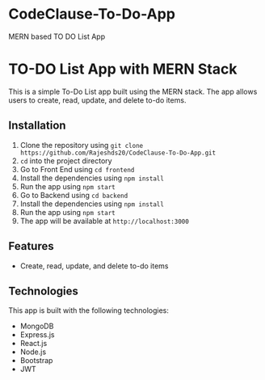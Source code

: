 # CodeClause-To-Do-App
MERN based TO DO List App
# TO-DO List App with MERN Stack

This is a simple To-Do List app built using the MERN stack. The app allows users to create, read, update, and delete to-do items. 

## Installation

1. Clone the repository using `git clone https://github.com/Rajeshds20/CodeClause-To-Do-App.git`
2. `cd` into the project directory
3. Go to Front End using `cd frontend` 
4. Install the dependencies using `npm install` 
5. Run the app using `npm start`
6. Go to Backend using `cd backend`
7. Install the dependencies using `npm install`
8. Run the app using `npm start`
9. The app will be available at `http://localhost:3000`

## Features

* Create, read, update, and delete to-do items

## Technologies

This app is built with the following technologies:

* MongoDB
* Express.js
* React.js
* Node.js
* Bootstrap
* JWT

